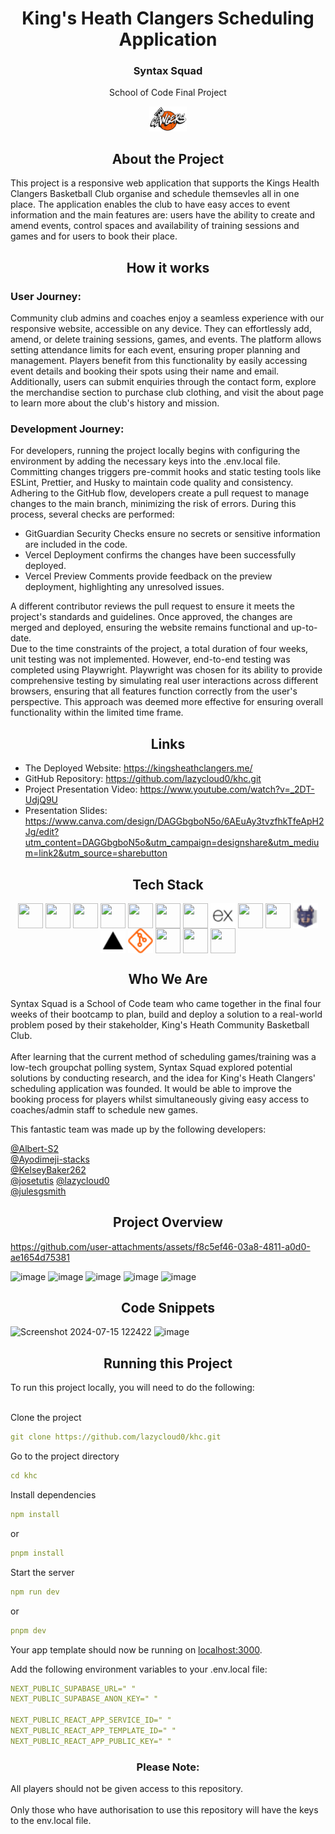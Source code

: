 <h1 align="center">King's Heath Clangers Scheduling Application</h1>

<h3 align="center">Syntax Squad</h3>

<p align="center">School of Code Final Project</p>

<p align="center"><img src="./public/smallLogo_1.svg" alt="drawing" style="width: 60px;" /></p>

<h2 align="center">About the Project</h2>
<p align="left">This project is a responsive web application that supports the Kings Health Clangers Basketball Club organise and schedule themsevles all in one place. The application enables the club to have easy acces to event information and the main features are: users have the ability to create and amend events, control spaces and availability of training sessions and games and for users to book their place.</p>

<h2 align="center">How it works</h2>
<h3>User Journey:</h3>
Community club admins and coaches enjoy a seamless experience with our responsive website, accessible on any device. They can effortlessly add, amend, or delete training sessions, games, and events. The platform allows setting attendance limits for each event, ensuring proper planning and management. Players benefit from this functionality by easily accessing event details and booking their spots using their name and email. Additionally, users can submit enquiries through the contact form, explore the merchandise section to purchase club clothing, and visit the about page to learn more about the club's history and mission.<br>

<h3>Development Journey:</h3>
For developers, running the project locally begins with configuring the environment by adding the necessary keys into the .env.local file. Committing changes triggers pre-commit hooks and static testing tools like ESLint, Prettier, and Husky to maintain code quality and consistency. Adhering to the GitHub flow, developers create a pull request to manage changes to the main branch, minimizing the risk of errors. During this process, several checks are performed:

- GitGuardian Security Checks ensure no secrets or sensitive information are included in the code.
- Vercel Deployment confirms the changes have been successfully deployed.
- Vercel Preview Comments provide feedback on the preview deployment, highlighting any unresolved issues.

A different contributor reviews the pull request to ensure it meets the project's standards and guidelines. Once approved, the changes are merged and deployed, ensuring the website remains functional and up-to-date.<br>
Due to the time constraints of the project, a total duration of four weeks, unit testing was not implemented. However, end-to-end testing was completed using Playwright. Playwright was chosen for its ability to provide comprehensive testing by simulating real user interactions across different browsers, ensuring that all features function correctly from the user's perspective. This approach was deemed more effective for ensuring overall functionality within the limited time frame.

<h2 align="center">Links</h2>

- The Deployed Website: https://kingsheathclangers.me/
- GitHub Repository: https://github.com/lazycloud0/khc.git
- Project Presentation Video: https://www.youtube.com/watch?v=_2DT-UdjQ9U
- Presentation Slides: https://www.canva.com/design/DAGGbgboN5o/6AEuAy3tvzfhkTfeApH2Jg/edit?utm_content=DAGGbgboN5o&utm_campaign=designshare&utm_medium=link2&utm_source=sharebutton

<h2 align="center">Tech Stack</h2>

<p align="center">
    <img align="center" width="40" height="40" src="https://cdn.jsdelivr.net/gh/devicons/devicon@latest/icons/html5/html5-original.svg" />
    <img align="center" width="40" height="40" src="https://cdn.jsdelivr.net/gh/devicons/devicon@latest/icons/css3/css3-original.svg" />
    <img align="center" width="40" height="40" src="https://cdn.jsdelivr.net/gh/devicons/devicon@latest/icons/javascript/javascript-original.svg" />
    <img align="center" width="40" height="40" src="https://cdn.jsdelivr.net/gh/devicons/devicon@latest/icons/react/react-original.svg" />
    <img align="center" width="40" height="40" src="https://cdn.jsdelivr.net/gh/devicons/devicon@latest/icons/nextjs/nextjs-original.svg" />
    <img align="center" width="40" height="40" src="https://cdn.jsdelivr.net/gh/devicons/devicon@latest/icons/supabase/supabase-original.svg" />
    <img align="center" width="40" height="40" src="https://cdn.jsdelivr.net/gh/devicons/devicon@latest/icons/nodejs/nodejs-original-wordmark.svg" />
    <img align="center" width="40" height="40" src="https://raw.githubusercontent.com/moose-hub/moose-hub/main/svgs/express.svg" />
    <img align="center" width="40" height="40" src="https://cdn.jsdelivr.net/gh/devicons/devicon@latest/icons/vitest/vitest-original.svg" />
    <img align="center" width="40" height="40" src="https://cdn.jsdelivr.net/gh/devicons/devicon@latest/icons/playwright/playwright-original.svg" />
    <img align="center" width="40" height="40" src="https://raw.githubusercontent.com/moose-hub/moose-hub/main/svgs/snyk.svg" />
    <img align="center" width="40" height="40" src="https://raw.githubusercontent.com/moose-hub/moose-hub/main/svgs/vercel.svg" />
    <img align="center" width="40" height="40" src="https://raw.githubusercontent.com/moose-hub/moose-hub/main/svgs/git.svg" />
    <img align="center" width="40" height="40" src="https://cdn.jsdelivr.net/gh/devicons/devicon@latest/icons/figma/figma-original.svg" />
    <img align="center" width="40" height="40" src="https://cdn.jsdelivr.net/gh/devicons/devicon@latest/icons/notion/notion-original.svg" />
    <img align="center" width="40" height="40" src="https://cdn.jsdelivr.net/gh/devicons/devicon/icons/jira/jira-original-wordmark.svg" />
</p>

<h2 align="center">Who We Are</h2>
<p align="left">Syntax Squad is a School of Code team who came together in the final four weeks of their bootcamp to plan, build and deploy a solution to a real-world problem posed by their stakeholder, King's Heath Community Basketball Club. <br>
 <br> After learning that the current method of scheduling games/training was a low-tech groupchat polling system, Syntax Squad explored potential solutions by conducting research, and the idea for King's Heath Clangers' scheduling application was founded. It would be able to improve the booking process for players whilst simultaneously giving easy access to coaches/admin staff to schedule new games.

This fantastic team was made up by the following developers:

[@Albert-S2](https://github.com/Albert-S2)  
[@Ayodimeji-stacks](https://github.com/Ayodimeji-stacks)  
[@KelseyBaker262](https://github.com/KelseyBaker262)  
[@josetutis](https://github.com/josetutis)
[@lazycloud0](https://github.com/lazycloud0)  
[@julesgsmith](https://github.com/julesgsmith)

<h2 align="center">Project Overview</h2>

https://github.com/user-attachments/assets/f8c5ef46-03a8-4811-a0d0-ae1654d75381

![image](https://github.com/lazycloud0/khc/assets/149110361/5d54dce9-69eb-4d8e-8fa9-483ef8533b19)
![image](https://github.com/lazycloud0/khc/assets/149110361/c8552d51-d826-40e6-8789-32e19cb63d80)
![image](https://github.com/lazycloud0/khc/assets/149110361/4369ec94-8aba-47a2-aa9c-edb313130e46)
![image](https://github.com/lazycloud0/khc/assets/149110361/4ce5d0da-3c50-44bf-bdf2-32e36860b63f)
![image](https://github.com/lazycloud0/khc/assets/149110361/0c19eada-4611-4886-86c3-2c1756f57ef2)

<h2 align="center">Code Snippets</h2>

![Screenshot 2024-07-15 122422](https://github.com/user-attachments/assets/db0de165-dbf9-41e8-8ef0-afd1d6a5e729)
![image](https://github.com/user-attachments/assets/e182a65c-24c6-42d1-9bbf-34e95f629fba)

<h2 align="center">Running this Project</h2>
To run this project locally, you will need to do the following: <br><br>

Clone the project

```yaml
git clone https://github.com/lazycloud0/khc.git
```

Go to the project directory

```yaml
cd khc
```

Install dependencies

```yaml
npm install
```

or

```yaml
pnpm install
```

Start the server

```yaml
npm run dev
```

or

```yaml
pnpm dev
```

Your app template should now be running on [localhost:3000](http://localhost:3000/).

Add the following environment variables to your .env.local file:

```yaml
NEXT_PUBLIC_SUPABASE_URL=" "
NEXT_PUBLIC_SUPABASE_ANON_KEY=" "

NEXT_PUBLIC_REACT_APP_SERVICE_ID=" "
NEXT_PUBLIC_REACT_APP_TEMPLATE_ID=" "
NEXT_PUBLIC_REACT_APP_PUBLIC_KEY=" "
```

<h3 align="center">Please Note:</h3>
All players should not be given access to this repository.<br><br>
Only those who have authorisation to use this repository will have the keys to the env.local file.

